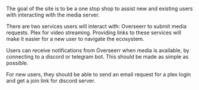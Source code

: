 The goal of the site is to be a one stop shop to assist new and existing users with interacting with the media server.

There are two services users will interact with:
  Overseerr to submit media requests.
  Plex for video streaming.
Providing links to these services will make it easier for a new user to navigate the ecosystem.
  
Users can receive notifications from Overseerr when media is available, by connecting to a discord or telegram bot. This should be made as simple as possible.

For new users, they should be able to send an email request for a plex login and get a join link for discord server.
  
